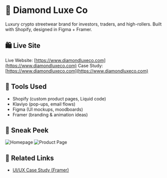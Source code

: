 # 💎 Diamond Luxe Co
Luxury crypto streetwear brand for investors, traders, and high-rollers. Built with Shopify, designed in Figma + Framer.

## 🛍️ Live Site
Live Website: [https://www.diamondluxeco.com](https://www.diamondluxeco.com)
Case Study: [https://www.diamondluxeco.com](https://www.diamondluxeco.com)

## 🔧 Tools Used
- Shopify (custom product pages, Liquid code)
- Klaviyo (pop-ups, email flows)
- Figma (UI mockups, moodboards)
- Framer (branding & animation ideas)

## 📸 Sneak Peek
![Homepage](./assets/diamond-luxe-home-page.png)
![Product Page](./assets/product-page-buy-the-dip.png)

## 🔗 Related Links
- [UI/UX Case Study (Framer)](https://chrispuncekar.com/diamond-luxe-case-study)
